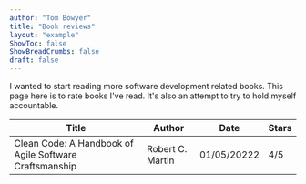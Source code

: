 ```yaml
---
author: "Tom Bowyer"
title: "Book reviews"
layout: "example"
ShowToc: false
ShowBreadCrumbs: false
draft: false
---
```


I wanted to start reading more software development related books. This page here is to rate books I've read. It's also an attempt to try to hold myself accountable.

| Title | Author | Date | Stars |
|-------|--------|------|-------|
| Clean Code: A Handbook of Agile Software Craftsmanship | Robert C. Martin | 01/05/20222 | 4/5 |
